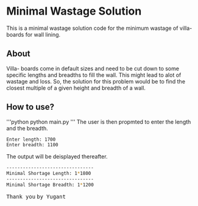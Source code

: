 # Minimal Wastage Solution
This is a minimal wastage solution code for the minimum wastage of villa-boards for wall lining. 

## About

Villa- boards come in default sizes and need to be cut down to some
specific lengths and breadths to fill the wall. 
This might lead to alot of wastage and loss. So, the solution for this problem would be to find 
the closest multiple of a given height and breadth of a wall. 

## How to use?
'''python
python main.py
'''
The user is then propmted to enter the length and the breadth. 
```bash
Enter length: 1700
Enter breadth: 1100
```
The output will be deisplayed thereafter.
```bash
--------------------------------
Minimal Shortage Length: 1*1800
--------------------------------
Minimal Shortage Breadth: 1*1200
```

<kbd>Thank you</kbd>
<kbd>by Yugant</kbd>
